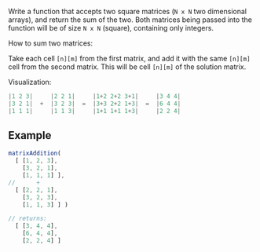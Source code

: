 Write a function that accepts two square matrices (`N x N` two dimensional arrays), and return the sum of the two. Both matrices being passed into the function will be of size `N x N` (square), containing only integers.

How to sum two matrices:

Take each cell `[n][m]` from the first matrix, and add it with the same `[n][m]` cell from the second matrix. This will be cell `[n][m]` of the solution matrix.

Visualization: 
```js
|1 2 3|     |2 2 1|     |1+2 2+2 3+1|     |3 4 4|
|3 2 1|  +  |3 2 3|  =  |3+3 2+2 1+3|  =  |6 4 4|
|1 1 1|     |1 1 3|     |1+1 1+1 1+3|     |2 2 4|
```

## Example
```js
matrixAddition(
  [ [1, 2, 3],
    [3, 2, 1],
    [1, 1, 1] ],
//      +
  [ [2, 2, 1],
    [3, 2, 3],
    [1, 1, 3] ] )

// returns:
  [ [3, 4, 4],
    [6, 4, 4],
    [2, 2, 4] ]
```